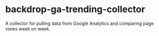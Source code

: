 # backdrop-ga-trending-collector

A collector for pulling data from Google Analytics and comparing page views week on week.
